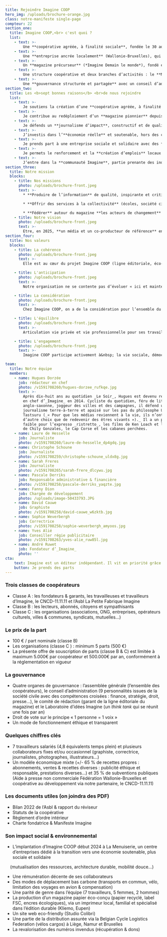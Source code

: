 ```yaml
---
title: Rejoindre Imagine COOP
hero_img: /uploads/brochure-orange.jpg
class: notre-manifeste single-page
compteur: 22
section_one:
  title: Imagine COOP,<br> c'est quoi ?
  list:
    - text: >-
        Une **coopérative agréée, à finalité sociale**, fondée le 30 août 2023 par ses travailleuses et ses travailleurs
    - text: >-
        Une **entreprise ancrée localement** (Wallonie-Bruxelles), qui emploie sept personnes, avec des valeurs et des engagements forts : une gouvernance éthique et démocratique, une parité de genre (7 employés, cinq hommes et deux hommes), une approche éco-responsable…
    - text: >-
        Un **magazine précurseur** (*Imagine Demain le monde*), fondé en 1996, qui s’inscrit dans le courant *slow press* et porte, depuis 27 ans, un regard audacieux, constructif et critique sur les grandes urgences sociétales (climat, inégalités sociales, biodiversité, éducation, démocratie, solidarités internationales…) lien vers notre Manifeste
    - text: >-
        Une structure coopérative et deux branches d’activités : le **Média Imagine** (papier & digital) à découvrir, dès le 11 octobre et l’**Agence services Imagine** qui propose différents services à la collectivité (associations, entreprises sociales, opérateurs culturels, pouvoirs publics…) et à la carte (production de contenus, éducation aux médias & crises environnementales, animation).
    - text: >-
        Une **gouvernance structurée et partagée** avec un conseil d’administration pluraliste et transdisciplinaire, une assemblée générale souveraine, un comité de rédaction indépendant et le Laboratoire d’idées Imagine.
section_two:
  title: Les <b>sept bonnes raisons</b> <br>de nous rejoindre
  list:
    - text: >-
        Je soutiens la création d’une **coopérative agréée, à finalité sociale**, de presse et de services
    - text: >-
        Je contribue au redéploiement d’un **magazine pionnier** depuis 1996, autonome et d’intérêt public
    - text: >-
        Je défends un **journalisme d’impact**, constructif et de qualité
    - text: >-
        J’investis dans l’**économie réelle** et soutenable, hors des circuits financiers et bancaires
    - text: >-
        Je prends part à une entreprise sociale et solidaire avec des **valeurs et des engagements** forts (gouvernance, parité de genre, éco-responsabilité…). J’ai un **droit de regard et de vote** dans la gestion de l’entreprise et je peux m’impliquer via divers canaux (boîte à ressources, rôle d’ambassadeur/drice…)
    - text: >-
        Je permets le renforcement et la **création d’emplois** locaux et durables
    - text: >-
        J’entre dans la **communauté Imagine**, partie prenante des indispensables transformations écologique et sociale
section_three:
  title: Notre mission
  blocks:
    - title: Nos missions
      photo: /uploads/brochure-front.jpeg
      text: >-
        * **Produire de l’information** de qualité, inspirante et critique, libre et non-conformiste en adéquation avec le Manifeste Imagine et via quatre canaux de diffusion : son magazine papier, sa platerforme web, son média digital (dès le 10/10) et ses réseaux sociaux

        * **Offrir des services à la collectivité** (écoles, société civile, secteur de l’économie sociale…) en matière d’accompagnement pédagogique et de  formations, d’animation et de productions de contenus

        * **Fédérer** autour du magazine **les acteurs de changement** et aider ses lecteurs à passer à l’action
    - title: Notre vision
      photo: /uploads/brochure-front.jpeg
      text: >-
        Etre, en 2025, **un média et un co-producteur de référence** en Belgique et en francophonie. Imagine COOP propose des contenus journalistiques et  documentaires originaux et indépendants, fédère autour de sa nouvelle coopérative de presse et de services une communauté Imagine. Sa gouvernance repose sur l’agilité, la coopération, la participation et l’inclusion de différents acteurs de la société civile et l’exemplarité des valeurs portées par l’organisation.
section_four:
  title: Nos valeurs
  blocks:
    - title: La cohérence
      photo: /uploads/brochure-front.jpeg
      text: >-
        Elle est au cœur du projet Imagine COOP (ligne éditoriale, éco-responsabilité, relations sociales et histoire de l’entreprise, engagements sociétaux…)

    - title: L'anticipation
      photo: /uploads/brochure-front.jpeg
      text: >-
        Notre organisation ne se contente pas d’évoluer « ici et maintenant ».&nbsp; Elle est en mouvement, se place dans une perspective future et tente d’ébaucher ce qui nous attend « demain ».&nbsp;

    - title: La considération
      photo: /uploads/brochure-front.jpeg
      text: >-
        Chez Imagine COOP, on a de la considération pour l’ensemble du monde vivant, humains et non humains compris. On tient compte de toutes et tous dans l’entreprise. C’est un projet avant tout collectif. On a de l’estime pour toutes celles et ceux qui font vivre pleinement notre entreprise (coopérateurs, lecteurs, collaborateurs, partenaires…).

    - title: L'équilibre
      photo: /uploads/brochure-front.jpeg
      text: >-
        Articulation vie privée et vie professionnelle pour ses travailleuses et travailleurs, parité de genre et d’âge… Imagine COOP vise l’équilibre. Y compris dans son traitement de l’information (juste et nuancée) et des enjeux (articulation des thématiques de manière systémique).

    - title: L'engagement
      photo: /uploads/brochure-front.jpeg
      text: >-
        Imagine COOP participe activement à&nbsp; la vie sociale, démocratique, écologique, culturelle, intellectuelle… de son temps. Il a des convictions qui sont connues et assumées (cfr son Manifeste & sa charte fondatrice).

team:
  title: Notre équipe
  members:
    - name: Hugues Dorzée
      job: rédacteur en chef
      photo: /v1591708260/hugues-dorzee_rufkqe.jpg
      text: >-
        Après dix-huit ans au quotidien _Le Soir_, Hugues est devenu rédacteur
        en chef d’_Imagine_ en 2014. Cycliste du quotidien, féru de littérature
        anglo-saxonne, joggeur des villes et des campagnes, il défend un
        journalisme terre-à-terre et apaisé sur les pas du philosophe Uchida
        Tastsuru (_« Pour que les médias reviennent à la vie, ils n’ont pas
        d’autre choix que de redevenir des êtres vivants »)._ Il a un petit
        faible pour l’expresso _ristretto_, les films de Ken Loach et la musique
        de Chily Gonzales, le Cap Corse et les cabanes perchées.
    - name: Laure de Hesselle
      job: Journaliste
      photo: /v1591708260/laure-de-hesselle_dp4gdq.jpg
    - name: Christophe Schoune
      job: Journaliste
      photo: /v1591708259/christophe-schoune_uldx8g.jpg
    - name: Sarah Freres
      job: Journaliste
      photo: /v1591708265/sarah-frere_dlcywu.jpg
    - name: Pascale Derriks
      job: Responsable administrative & financière
      photo: /v1591708258/pascale-derriks_yaqzte.jpg
    - name: Fanny Dion
      job: Chargée de développement
      photo: /uploads/image-50433793.JPG
    - name: David Cauwe
      job: Graphiste
      photo: /v1591708258/david-cauwe_w6zktb.jpg
    - name: Sophie Weverbergh
      job: Correctrice
      photo: /v1591708258/sophie-weverbergh_amyoos.jpg
    - name: Yves Alié
      job: Conseiller régie publicitaire
      photo: /v1591708263/yves-alie_ruw85l.jpg
    - name: André Ruwet
      job: Fondateur d’_Imagine_
      photo: ''
cta:
    text: Imagine est un éditeur indépendant. Il vit en priorité grâce à ses lecteurs. Abonnez-vous et contribuez au développement d’un projet de presse original, alternatif et sans but lucratif.
    button: Je prends des parts
---
```





### **Trois classes de coopérateurs**

* Classe A : les fondateurs & garants, les travailleuses et travailleurs d’Imagine, le CNCD-11.11.11 et l’Asbl La Petite Fabrique Imagine
* Classe B : les lecteurs, abonnés, citoyens et sympathisants
* Classe C : les organisations (associations, ONG, entreprises, opérateurs culturels, villes & communes, syndicats, mutuelles…)

### **Le prix de la part**

* 100 € / part nominale (classe B)
* Les organisations (classe C ) : minimum 5 parts (500 €)
* La présente offre de souscription de parts (classe B & C) est limitée à maximum 5.000€ par coopérateur et 500.000€ par an, conformément à la réglementation en vigueur

### **La gouvernance**

* Quatre organes de gouvernance : l’assemblée générale (l’ensemble des coopérateurs), le conseil d’administration (9 personnalités issues de la société civile avec des compétences croisées : finance, stratégie, droit, presse…), le comité de rédaction (garant de la ligne éditoriale du magazine) et le Laboratoire d’idées Imagine (un *think tank* qui se réunit une fois par an)
* Droit de vote sur le principe « 1 personne = 1 voix »
* Un mode de fonctionnement éthique et transparent

### **Quelques chiffres clés**

* 7 travailleurs salariés (4,8 équivalents temps plein) et plusieurs collaborateurs fixes et/ou occasionnel (graphiste, correctrice, journalistes, photographes, illustrateurs…)
* Un modèle économique mixte (+/- 65 % de recettes propres : abonnements, ventes & recettes diverses : publicité éthique et responsable, prestations diverses…) et 35 % de subventions publiques (Aide à presse non commerciale Fédération Wallonie-Bruxelles et coopérative au développement via notre partenaire, le CNCD-11.11.11)

### **Les documents utiles** **(on joindra des PDF)**

* Bilan 2022 de l’Asbl & rapport du réviseur
* Statuts de la coopérative
* Règlement d’ordre intérieur
* Charte fondatrice & Manifeste Imagine

### **Son impact social & environnemental**

* L’implantation d’Imagine COOP début 2024 à La Menuiserie, un centre d’entreprises dédié à la transition vers une économie soutenable, plus sociale et solidaire

&nbsp; &nbsp; (mutualisation des ressources, architecture durable, mobilité douce…)

* Une rémunération décente de ses collaborateurs
* Des modes de déplacement bas carbone (transports en commun, vélo, limitation des voyages en avion & compensation)
* Une parité de genre dans l’équipe (7 travailleurs, 5 femmes, 2 hommes)
* La production d’un magazine papier éco-conçu (papier recyclé, label FSC, encres écologiques), via un imprimeur local, familial et spécialisé dans l’édition durable (Kliemo, Eupen)
* Un site web eco-friendly (Studio Colibri)
* Une partie de la distribution assurée via la Belgian Cycle Logistics Federation (vélos cargos) à Liège, Namur et Bruxelles
* La revalorisation des numéros invendus (récupération & dons)